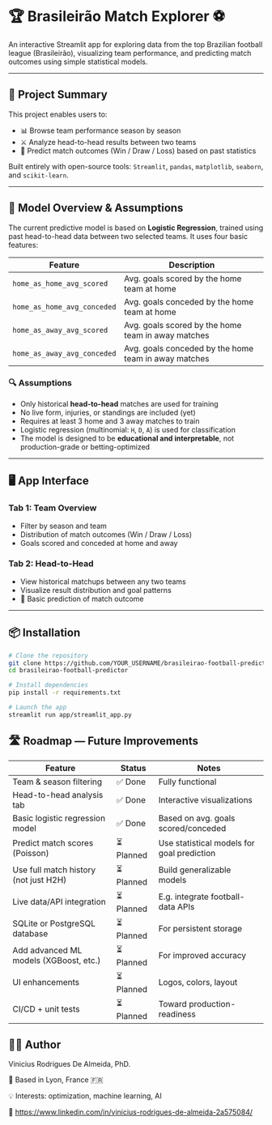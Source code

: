 # 🏆 Brasileirão Match Explorer ⚽

An interactive Streamlit app for exploring data from the top Brazilian football league (Brasileirão), visualizing team performance, and predicting match outcomes using simple statistical models.

---

## 📌 Project Summary

This project enables users to:

- 📊 Browse team performance season by season  
- ⚔️ Analyze head-to-head results between two teams  
- 🔮 Predict match outcomes (Win / Draw / Loss) based on past statistics  

Built entirely with open-source tools: `Streamlit`, `pandas`, `matplotlib`, `seaborn`, and `scikit-learn`.

---

## 🧠 Model Overview & Assumptions

The current predictive model is based on **Logistic Regression**, trained using past head-to-head data between two selected teams. It uses four basic features:

| Feature                      | Description                                          |
|-----------------------------|------------------------------------------------------|
| `home_as_home_avg_scored`   | Avg. goals scored by the home team at home           |
| `home_as_home_avg_conceded` | Avg. goals conceded by the home team at home         |
| `home_as_away_avg_scored`   | Avg. goals scored by the home team in away matches   |
| `home_as_away_avg_conceded` | Avg. goals conceded by the home team in away matches |

### 🔍 Assumptions

- Only historical **head-to-head** matches are used for training  
- No live form, injuries, or standings are included (yet)  
- Requires at least 3 home and 3 away matches to train  
- Logistic regression (multinomial: `H`, `D`, `A`) is used for classification  
- The model is designed to be **educational and interpretable**, not production-grade or betting-optimized

---

## 🖥️ App Interface

### **Tab 1: Team Overview**
- Filter by season and team
- Distribution of match outcomes (Win / Draw / Loss)
- Goals scored and conceded at home and away

### **Tab 2: Head-to-Head**
- View historical matchups between any two teams
- Visualize result distribution and goal patterns
- 🔮 Basic prediction of match outcome

---

## 📦 Installation

```bash
# Clone the repository
git clone https://github.com/YOUR_USERNAME/brasileirao-football-predictor.git
cd brasileirao-football-predictor

# Install dependencies
pip install -r requirements.txt

# Launch the app
streamlit run app/streamlit_app.py
```


## 🛣️ Roadmap — Future Improvements

| Feature                                | Status     | Notes                                      |
|----------------------------------------|------------|--------------------------------------------|
| Team & season filtering                | ✅ Done     | Fully functional                           |
| Head-to-head analysis tab              | ✅ Done     | Interactive visualizations                 |
| Basic logistic regression model        | ✅ Done     | Based on avg. goals scored/conceded        |
| Predict match scores (Poisson)         | ⏳ Planned  | Use statistical models for goal prediction |
| Use full match history (not just H2H)  | ⏳ Planned  | Build generalizable models                 |
| Live data/API integration              | ⏳ Planned  | E.g. integrate football-data APIs          |
| SQLite or PostgreSQL database          | ⏳ Planned  | For persistent storage                     |
| Add advanced ML models (XGBoost, etc.) | ⏳ Planned  | For improved accuracy                      |
| UI enhancements                        | ⏳ Planned  | Logos, colors, layout                      |
| CI/CD + unit tests                     | ⏳ Planned  | Toward production-readiness                |

## 👨‍💻 Author

Vinicius Rodrigues De Almeida, PhD.

📍 Based in Lyon, France 🇫🇷

💡 Interests: optimization, machine learning, AI

🔗 https://www.linkedin.com/in/vinicius-rodrigues-de-almeida-2a575084/